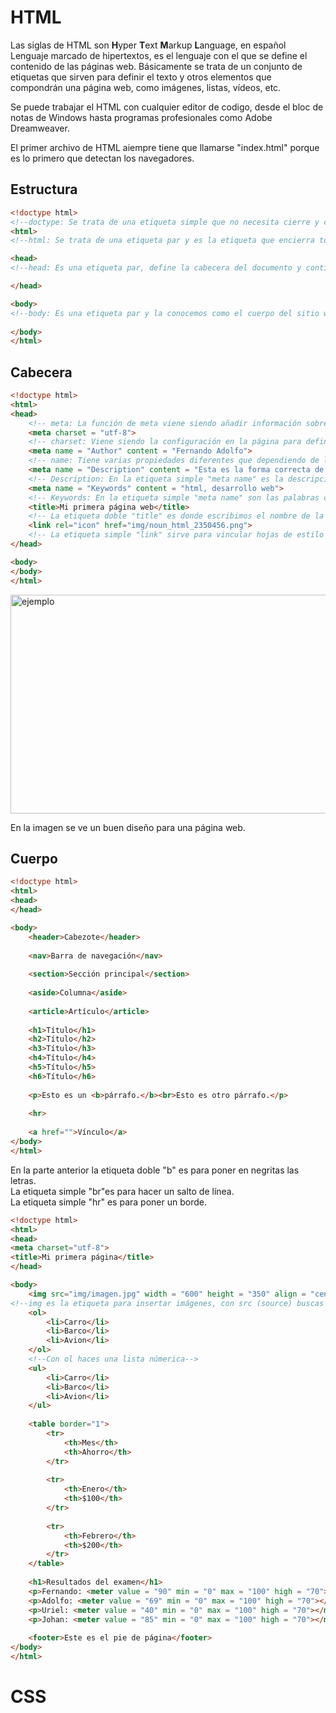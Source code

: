 # HTML

Las siglas de HTML son **H**yper **T**ext **M**arkup **L**anguage, en español Lenguaje marcado de hipertextos, es el lenguaje con el que se define el contenido de las páginas web. Básicamente se trata de un conjunto de etiquetas que sirven para definir el texto y otros elementos que compondrán una página web, como imágenes, listas, vídeos, etc.

Se puede trabajar el HTML con cualquier editor de codigo, desde el bloc de notas de Windows hasta programas profesionales como Adobe Dreamweaver.

El primer archivo de HTML aiempre tiene que llamarse "index.html" porque es lo primero que detectan los navegadores.
## Estructura  
```html
<!doctype html>
<!--doctype: Se trata de una etiqueta simple que no necesita cierre y cuya función es facilitar información al servidor web que aloja página. La información facilitada por ésta etiqueta se refiere al tipo de documento, además es necesaria para la comunicación entre el navegador y el servidor.-->
<html>
<!--html: Se trata de una etiqueta par y es la etiqueta que encierra todo el documento HTML-->	

<head>
<!--head: Es una etiqueta par, define la cabecera del documento y contiene información del mismo (metadatos, scripts, estilos, ubicación de documentos de estilos, título de la pagina entre otros datos)-->	

</head>

<body>
<!--body: Es una etiqueta par y la conocemos como el cuerpo del sitio web. Todo lo que se escriba dentro de esta etiqueta será visible para los navegadores.-->	
	
</body>
</html>
```
## Cabecera  

```html
<!doctype html>
<html>
<head>
	<!-- meta: La función de meta viene siendo añadir información sobre la página-->
	<meta charset = "utf-8">
	<!-- charset: Viene siendo la configuración en la página para definir el idioma que se usará.-->
	<meta name = "Author" content = "Fernando Adolfo">
	<!-- name: Tiene varias propiedades diferentes que dependiendo de lo que esta adentro es lo que se estará definiendo. Y el name va acompañado de "content" que ahí es donde tenemos que poner el contenido de lo que se definió en el name. En este ejemplo en la etiqueta simple "meta name" estamos poniendo el autor y el nombre del autor.-->
	<meta name = "Description" content = "Esta es la forma correcta de hacer páginas web">
	<!-- Description: En la etiqueta simple "meta name" es la descripción que aparecerá en los navegadores.-->
	<meta name = "Keywords" content = "html, desarrollo web">
	<!-- Keywords: En la etiqueta simple "meta name" son las palabras clave que usan los navegadores para filtrar las paginas-->
	<title>Mi primera página web</title>
	<!-- La etiqueta doble "title" es donde escribimos el nombre de la página-->
	<link rel="icon" href="img/noun_html_2350456.png">
	<!-- La etiqueta simple "link" sirve para vincular hojas de estilo o vincular el icono que aparece al lado del titulo en la parte superior de la página. rel: Es para definir lo que se va a relacionar. Y href: Es para buscar los archivos a usarse en la carpeta.-->
</head>

<body>
</body>
</html>
```
<img src = "https://user-images.githubusercontent.com/67721157/123534321-ff0d9d00-d6e1-11eb-9158-a8a095139105.png" width = "600" height = "350" alt = "ejemplo" align = "center" />

En la imagen se ve un buen diseño para una página web.

## Cuerpo
```html
<!doctype html>
<html>
<head>
</head>

<body>
	<header>Cabezote</header>
	
	<nav>Barra de navegación</nav>
	
	<section>Sección principal</section>
	
	<aside>Columna</aside>
	
	<article>Artículo</article>
	
	<h1>Título</h1>
	<h2>Título</h2>
	<h3>Título</h3>
	<h4>Título</h4>
	<h5>Título</h5>
	<h6>Título</h6>
	
	<p>Esto es un <b>párrafo.</b><br>Esto es otro párrafo.</p>
	
	<hr>
	
	<a href="">Vínculo</a>
</body>
</html>
```

En la parte anterior la etiqueta doble "b" es para poner en negritas las letras.  
La etiqueta simple "br"es para hacer un salto de línea.  
La etiqueta simple "hr" es para poner un borde.

```html
<!doctype html>
<html>
<head>
<meta charset="utf-8">
<title>Mi primera página</title>
</head>

<body>
	<img src="img/imagen.jpg" width = "600" height = "350" align = "center">
<!--img es la etiqueta para insertar imágenes, con src (source) buscas el link o la ubicación de las imágenes para insertarlas, con width pones elancho, con height el alto y aligh la posicion-->	
	<ol>
		<li>Carro</li>
		<li>Barco</li>
		<li>Avion</li>
	</ol>
	<!--Con ol haces una lista númerica-->
	<ul>
		<li>Carro</li>
		<li>Barco</li>
		<li>Avion</li>
	</ul>
	
	<table border="1">
		<tr>
			<th>Mes</th>
			<th>Ahorro</th>
		</tr>
		
		<tr>
			<th>Enero</th>
			<th>$100</th>
		</tr>
		
		<tr>
			<th>Febrero</th>
			<th>$200</th>
		</tr>
	</table>
	
	<h1>Resultados del examen</h1>
	<p>Fernando: <meter value = "90" min = "0" max = "100" high = "70"></meter></p>
	<p>Adolfo: <meter value = "69" min = "0" max = "100" high = "70"></meter></p>
	<p>Uriel: <meter value = "40" min = "0" max = "100" high = "70"></meter></p>
	<p>Johan: <meter value = "85" min = "0" max = "100" high = "70"></meter></p>
	
	<footer>Este es el pie de página</footer>
</body>
</html>
```
# CSS
